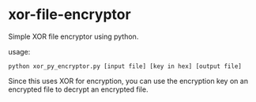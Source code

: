 # xor-file-encryptor

Simple XOR file encryptor using python.

usage:
~~~
python xor_py_encryptor.py [input file] [key in hex] [output file]
~~~

Since this uses XOR for encryption, you can use the encryption key on an encrypted file to decrypt an encrypted file.
